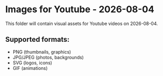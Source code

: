 # Images for Youtube - 2026-08-04

This folder will contain visual assets for Youtube videos on 2026-08-04.

## Supported formats:
- PNG (thumbnails, graphics)
- JPG/JPEG (photos, backgrounds)
- SVG (logos, icons)
- GIF (animations)
